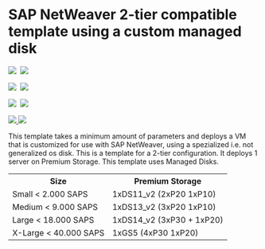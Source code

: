 # SAP NetWeaver 2-tier compatible template using a custom managed disk

<IMG SRC="https://azbotstorage.blob.core.windows.net/badges/sap-2-tier-user-disk-md/PublicLastTestDate.svg" />&nbsp;
<IMG SRC="https://azbotstorage.blob.core.windows.net/badges/sap-2-tier-user-disk-md/PublicDeployment.svg" />&nbsp;

<IMG SRC="https://azbotstorage.blob.core.windows.net/badges/sap-2-tier-user-disk-md/FairfaxLastTestDate.svg" />&nbsp;
<IMG SRC="https://azbotstorage.blob.core.windows.net/badges/sap-2-tier-user-disk-md/FairfaxDeployment.svg" />&nbsp;

<IMG SRC="https://azbotstorage.blob.core.windows.net/badges/sap-2-tier-user-disk-md/BestPracticeResult.svg" />&nbsp;
<IMG SRC="https://azbotstorage.blob.core.windows.net/badges/sap-2-tier-user-disk-md/CredScanResult.svg" />&nbsp;

<a href="https://portal.azure.com/#create/Microsoft.Template/uri/https%3A%2F%2Fraw.githubusercontent.com%2FAzure%2Fazure-quickstart-templates%2Fmaster%2Fsap-2-tier-user-disk-md%2Fazuredeploy.json" target="_blank">
    <img src="http://azuredeploy.net/deploybutton.png"/>
</a>
<a href="http://armviz.io/#/?load=https%3A%2F%2Fraw.githubusercontent.com%2FAzure%2Fazure-quickstart-templates%2Fmaster%2Fsap-2-tier-user-disk-md%2Fazuredeploy.json" target="_blank">
    <img src="http://armviz.io/visualizebutton.png"/>
</a>

This template takes a minimum amount of parameters and deploys a VM that is customized for use with SAP NetWeaver, using a spezialized i.e. not generalized os disk.
This is a template for a 2-tier configuration. It deploys 1 server on Premium Storage.
This template uses Managed Disks.

<table>
	<tr>
		<th>Size</th>
		<th>Premium Storage</th>
	</tr>
	<tr>
		<td>Small < 2.000 SAPS</td>
		<td>1xDS11_v2 (2xP20 1xP10)</td>
	</tr>
	<tr>
		<td>Medium < 9.000 SAPS</td>
		<td>1xDS13_v2 (3xP20 1xP10)</td>
	</tr>
	<tr>
		<td>Large < 18.000 SAPS</td>
		<td>1xDS14_v2 (3xP30 + 1xP20)</td>
	</tr>
	<tr>
		<td>X-Large < 40.000 SAPS</td>
		<td>1xGS5 (4xP30 1xP20)</td>
	</tr>
</table>				
